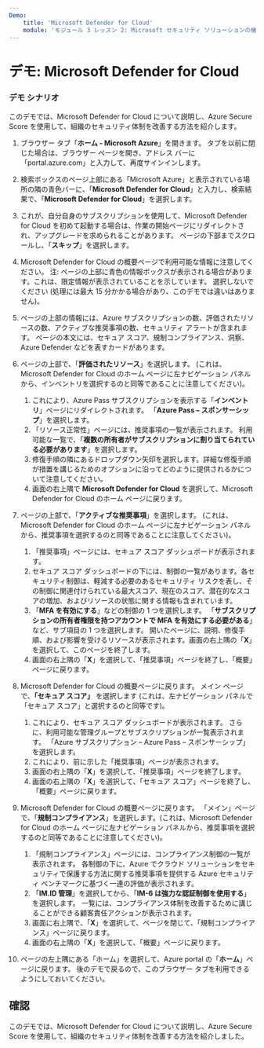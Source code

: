 ```yaml
---
Demo:
    title: 'Microsoft Defender for Cloud'
    module: 'モジュール 3 レッスン 2: Microsoft セキュリティ ソリューションの機能を説明する: Azure のセキュリティ管理機能について説明する'
---
```


# デモ: Microsoft Defender for Cloud

### デモ シナリオ

このデモでは、Microsoft Defender for Cloud について説明し、Azure Secure Score を使用して、組織のセキュリティ体制を改善する方法を紹介します。

1. ブラウザー タブ「**ホーム - Microsoft Azure**」を開きます。  タブを以前に閉じた場合は、ブラウザー ページを開き、アドレス バーに「portal.azure.com」と入力して、再度サインインします。

1. 検索ボックスのページ上部にある「Microsoft Azure」と表示されている場所の隣の青色バーに、「**Microsoft Defender for Cloud**」と入力し、検索結果で、「**Microsoft Defender for Cloud**」を選択します。

1. これが、自分自身のサブスクリプションを使用して、Microsoft Defender for Cloud を初めて起動する場合は、作業の開始ページにリダイレクトされ、アップグレードを求められることがあります。  ページの下部までスクロールし、「**スキップ**」を選択します。

1. Microsoft Defender for Cloud の概要ページで利用可能な情報に注意してください。  注: ページの上部に青色の情報ボックスが表示される場合があります。これは、限定情報が表示されていることを示しています。  選択しないでください (処理には最大 15 分かかる場合があり、このデモでは違いはありません)。

1. ページの上部の情報には、Azure サブスクリプションの数、評価されたリソースの数、アクティブな推奨事項の数、セキュリティ アラートが含まれます。  ページの本文には、セキュア スコア、規制コンプライアンス、洞察、Azure Defender などを表すカードがあります。  

1. ページの上部で、「**評価されたリソース**」を選択します。  (これは、Microsoft Defender for Cloud のホーム ページに左ナビゲーション パネルから、インベントリを選択するのと同等であることに注意してください)。
    1. これにより、Azure Pass サブスクリプションを表示する「**インベントリ**」ページにリダイレクトされます。  「**Azure Pass – スポンサーシップ**」を選択します。
    1. 「リソース正常性」ページには、推奨事項の一覧が表示されます。  利用可能な一覧で、「**複数の所有者がサブスクリプションに割り当てられている必要があります**」を選択します。
    1. 修復手順の隣にあるドロップダウン矢印を選択します。詳細な修復手順が措置を講じるためのオプションに沿ってどのように提供されるかについて注意してください。  
    1. 画面の右上隅で **Microsoft Defender for Cloud** を選択して、Microsoft Defender for Cloud のホーム ページに戻ります。

1. ページの上部で、「**アクティブな推奨事項**」を選択します。  (これは、Microsoft Defender for Cloud のホーム ページに左ナビゲーション パネルから、推奨事項を選択するのと同等であることに注意してください)。
    1. 「推奨事項」ページには、セキュア スコア ダッシュボードが表示されます。
    1. セキュア スコア ダッシュボードの下には、制御の一覧があります。各セキュリティ制御は、軽減する必要のあるセキュリティ リスクを表し、その制御に関連付けられている最大スコア、現在のスコア、潜在的なスコアの増加、およびリソースの状態に関する情報も含まれています。  
    1. 「**MFA を有効にする**」などの制御の 1 つを選択します。  「**サブスクリプションの所有者権限を持つアカウントで MFA を有効にする必要がある**」など、サブ項目の 1 つを選択します。  開いたページに、説明、修復手順、および影響を受けるリソースが表示されます。画面の右上隅の「**X**」を選択して、このページを終了します。
    1. 画面の右上隅の「**X**」を選択して、「推奨事項」ページを終了し、「概要」ページに戻ります。

1. Microsoft Defender for Cloud の概要ページに戻ります。  メイン ページで、**「セキュア スコア」** を選択します (これは、左ナビゲーション パネルで「セキュア スコア」と選択するのと同等です)。
    1. これにより、セキュア スコア ダッシュボードが表示されます。  さらに、利用可能な管理グループとサブスクリプションが一覧表示されます。  「Azure サブスクリプション – Azure Pass – スポンサーシップ」を選択します。
    1. これにより、前に示した「推奨事項」ページが表示されます。
    1. 画面の右上隅の「**X**」を選択して、「推奨事項」ページを終了します。
    1. 画面の右上隅の「**X**」を選択して、「セキュア スコア」ページを終了し、「概要」ページに戻ります。

1. Microsoft Defender for Cloud の概要ページに戻ります。  「メイン」ページで、「**規制コンプライアンス**」を選択します。(これは、Microsoft Defender for Cloud のホーム ページに左ナビゲーション パネルから、推奨事項を選択するのと同等であることに注意してください)。
    1. 「規制コンプライアンス」ページには、コンプライアンス制御の一覧が表示されます。  各制御の下に、Azure でクラウド ソリューションをセキュリティで保護する方法に関する推奨事項を提供する Azure セキュリティ ベンチマークに基づく一連の評価が表示されます。
    1. 「**IM.ID 管理**」を選択してから、「**IM-6 は強力な認証制御を使用する**」を選択します。  一覧には、コンプライアンス体制を改善するために講じることができる顧客責任アクションが表示されます。
    1. 画面に右上隅で、「**X**」を選択して、ページを閉じて、「規制コンプライアンス」ページに戻ります。
    1. 画面の右上隅の「**X**」を選択して、「概要」ページに戻ります。

1. ページの左上隅にある「ホーム」を選択して、Azure portal の「**ホーム**」ページに戻ります。  後のデモで戻るので、このブラウザー タブを利用できるようにしておいてください。

## 確認

このデモでは、Microsoft Defender for Cloud について説明し、Azure Secure Score を使用して、組織のセキュリティ体制を改善する方法を紹介しました。
